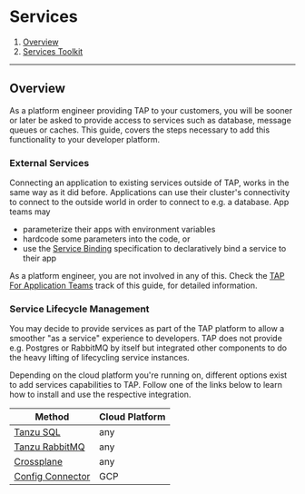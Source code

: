 # Services

1. [Overview](#overview)
2. [Services Toolkit](./services-toolkit.md)

---

## Overview 

As a platform engineer providing TAP to your customers, you will be sooner or later be asked to provide access to services such as database, message queues or caches. This guide, covers the steps necessary to add this functionality to your developer platform.

### External Services

Connecting an application to existing services outside of TAP, works in the same way as it did before. Applications can use their cluster's connectivity to connect to the outside world in order to connect to e.g. a database. App teams may 

- parameterize their apps with environment variables
- hardcode some parameters into the code, or 
- use the [Service Binding](https://servicebinding.io/) specification to declaratively bind a service to their app

As a platform engineer, you are not involved in any of this. Check the [TAP For Application Teams](../../../../tap-for-app-teams/README.md) track of this guide, for detailed information.

### Service Lifecycle Management

You may decide to provide services as part of the TAP platform to allow a smoother "as a service" experience to developers. TAP does not provide e.g. Postgres or RabbitMQ by itself but integrated other components to do the heavy lifting of lifecycling service instances. 

Depending on the cloud platform you're running on, different options exist to add services capabilities to TAP. Follow one of the links below to learn how to install and use the respective integration.

| Method | Cloud Platform |
|---|---|
| [Tanzu SQL](https://docs.vmware.com/en/VMware-Tanzu-SQL) | any |
| [Tanzu RabbitMQ](https://docs.vmware.com/en/VMware-Tanzu-RabbitMQ-for-Kubernetes/) | any |
| [Crossplane](https://www.crossplane.io/) | any |
| [Config Connector](https://cloud.google.com/config-connector/docs/overview) | GCP |